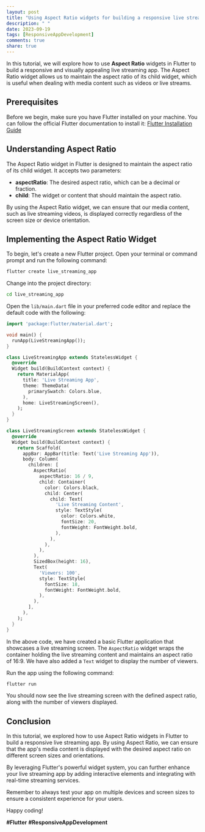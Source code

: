 ```yaml
---
layout: post
title: "Using Aspect Ratio widgets for building a responsive live streaming app in Flutter"
description: " "
date: 2023-09-19
tags: [ResponsiveAppDevelopment]
comments: true
share: true
---
```


In this tutorial, we will explore how to use **Aspect Ratio** widgets in Flutter to build a responsive and visually appealing live streaming app. The Aspect Ratio widget allows us to maintain the aspect ratio of its child widget, which is useful when dealing with media content such as videos or live streams.

## Prerequisites

Before we begin, make sure you have Flutter installed on your machine. You can follow the official Flutter documentation to install it: [Flutter Installation Guide](https://flutter.dev/docs/get-started/install)

## Understanding Aspect Ratio

The Aspect Ratio widget in Flutter is designed to maintain the aspect ratio of its child widget. It accepts two parameters:
- **aspectRatio**: The desired aspect ratio, which can be a decimal or fraction.
- **child**: The widget or content that should maintain the aspect ratio.

By using the Aspect Ratio widget, we can ensure that our media content, such as live streaming videos, is displayed correctly regardless of the screen size or device orientation.

## Implementing the Aspect Ratio Widget

To begin, let's create a new Flutter project. Open your terminal or command prompt and run the following command:

```bash
flutter create live_streaming_app
```

Change into the project directory:
```bash
cd live_streaming_app
```

Open the `lib/main.dart` file in your preferred code editor and replace the default code with the following:

```dart
import 'package:flutter/material.dart';

void main() {
  runApp(LiveStreamingApp());
}

class LiveStreamingApp extends StatelessWidget {
  @override
  Widget build(BuildContext context) {
    return MaterialApp(
      title: 'Live Streaming App',
      theme: ThemeData(
        primarySwatch: Colors.blue,
      ),
      home: LiveStreamingScreen(),
    );
  }
}

class LiveStreamingScreen extends StatelessWidget {
  @override
  Widget build(BuildContext context) {
    return Scaffold(
      appBar: AppBar(title: Text('Live Streaming App')),
      body: Column(
        children: [
          AspectRatio(
            aspectRatio: 16 / 9,
            child: Container(
              color: Colors.black,
              child: Center(
                child: Text(
                  'Live Streaming Content',
                  style: TextStyle(
                    color: Colors.white,
                    fontSize: 20,
                    fontWeight: FontWeight.bold,
                  ),
                ),
              ),
            ),
          ),
          SizedBox(height: 16),
          Text(
            'Viewers: 100',
            style: TextStyle(
              fontSize: 18,
              fontWeight: FontWeight.bold,
            ),
          ),
        ],
      ),
    );
  }
}
```

In the above code, we have created a basic Flutter application that showcases a live streaming screen. The `AspectRatio` widget wraps the container holding the live streaming content and maintains an aspect ratio of 16:9. We have also added a `Text` widget to display the number of viewers.

Run the app using the following command:

```bash
flutter run
```

You should now see the live streaming screen with the defined aspect ratio, along with the number of viewers displayed.

## Conclusion

In this tutorial, we explored how to use Aspect Ratio widgets in Flutter to build a responsive live streaming app. By using Aspect Ratio, we can ensure that the app's media content is displayed with the desired aspect ratio on different screen sizes and orientations.

By leveraging Flutter's powerful widget system, you can further enhance your live streaming app by adding interactive elements and integrating with real-time streaming services.

Remember to always test your app on multiple devices and screen sizes to ensure a consistent experience for your users.

Happy coding!

**#Flutter** **#ResponsiveAppDevelopment**